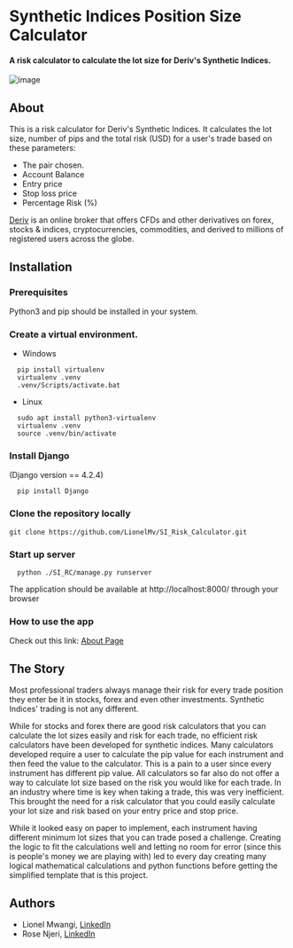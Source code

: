 # Synthetic Indices Position Size Calculator
#### A risk calculator to calculate the lot size for Deriv's Synthetic Indices.

![image](https://github.com/LionelMv/Deriv-SI_Calculator/assets/102690076/51cf7c51-5b1c-436d-8d8b-94391ff0260f)


## About
This is a risk calculator for Deriv's Synthetic Indices. It calculates the lot size, number of pips and the total risk (USD) for a user's trade based on these parameters:
* The pair chosen.
* Account Balance
* Entry price
* Stop loss price
* Percentage Risk (%)

[Deriv](https://deriv.com/) is an online broker that offers CFDs and other derivatives on forex, stocks & indices, cryptocurrencies, commodities, and derived to millions of registered users across the globe.

## Installation
### Prerequisites
Python3 and pip should be installed in your system.
### Create a virtual environment.
* Windows
```
  pip install virtualenv
  virtualenv .venv
  .venv/Scripts/activate.bat
````
* Linux
```
  sudo apt install python3-virtualenv
  virtualenv .venv
  source .venv/bin/activate
```
### Install Django
(Django version == 4.2.4)
```
  pip install Django
```
### Clone the repository locally
```
git clone https://github.com/LionelMv/SI_Risk_Calculator.git
```
### Start up server
```
  python ./SI_RC/manage.py runserver
```
The application should be available at http://localhost:8000/ through your browser

### How to use the app
Check out this link: [About Page](https://www.iatlion.tech/calculator/about/)

## The Story
Most professional traders always manage their risk for every trade position they enter be it in stocks, forex and even other investments. Synthetic Indices' trading is not any different.

While for stocks and forex there are good risk calculators that you can calculate the lot sizes easily and risk for each trade, no efficient risk calculators have been developed for synthetic indices. Many calculators developed require a user to calculate the pip value for each instrument and then feed the value to the calculator. This is a pain to a user since every instrument has different pip value. All calculators so far also do not offer a way to calculate lot size based on the risk you would like for each trade. In an industry where time is key when taking a trade, this was very inefficient. This brought the need for a risk calculator that you could easily calculate your lot size and risk based on your entry price and stop price.

While it looked easy on paper to implement, each instrument having different minimum lot sizes that you can trade posed a challenge. Creating the logic to fit the calculations well and letting no room for error (since this is people's money we are playing with) led to every day creating many logical mathematical calculations and python functions before getting the simplified template that is this project. 

## Authors
* Lionel Mwangi, [LinkedIn](https://www.linkedin.com/in/lionelmwangi/)
* Rose Njeri, [LinkedIn](https://www.linkedin.com/in/rose-njeri-558732228)